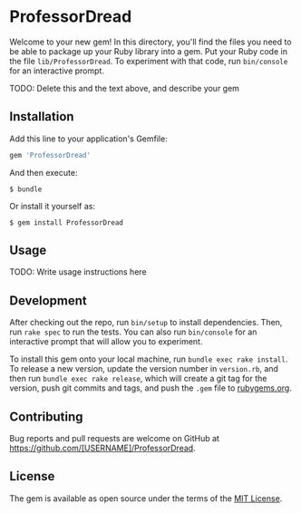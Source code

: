 # ProfessorDread

Welcome to your new gem! In this directory, you'll find the files you need to be able to package up your Ruby library into a gem. Put your Ruby code in the file `lib/ProfessorDread`. To experiment with that code, run `bin/console` for an interactive prompt.

TODO: Delete this and the text above, and describe your gem

## Installation

Add this line to your application's Gemfile:

```ruby
gem 'ProfessorDread'
```

And then execute:

    $ bundle

Or install it yourself as:

    $ gem install ProfessorDread

## Usage

TODO: Write usage instructions here

## Development

After checking out the repo, run `bin/setup` to install dependencies. Then, run `rake spec` to run the tests. You can also run `bin/console` for an interactive prompt that will allow you to experiment.

To install this gem onto your local machine, run `bundle exec rake install`. To release a new version, update the version number in `version.rb`, and then run `bundle exec rake release`, which will create a git tag for the version, push git commits and tags, and push the `.gem` file to [rubygems.org](https://rubygems.org).

## Contributing

Bug reports and pull requests are welcome on GitHub at https://github.com/[USERNAME]/ProfessorDread.

## License

The gem is available as open source under the terms of the [MIT License](https://opensource.org/licenses/MIT).
